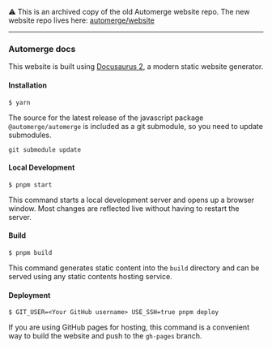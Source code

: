 ⚠️ This is an archived copy of the old Automerge website repo. The new website repo lives here: [automerge/website](https://github.com/automerge/website)

---

### Automerge docs

This website is built using [Docusaurus 2](https://docusaurus.io/), a modern static website generator.

#### Installation

```
$ yarn
```

The source for the latest release of the javascript package
`@automerge/automerge` is included as a git submodule, so you need to update
submodules.

```
git submodule update
```

#### Local Development

```
$ pnpm start
```

This command starts a local development server and opens up a browser window. Most changes are reflected live without having to restart the server.

#### Build

```
$ pnpm build
```

This command generates static content into the `build` directory and can be served using any static contents hosting service.

#### Deployment

```
$ GIT_USER=<Your GitHub username> USE_SSH=true pnpm deploy
```

If you are using GitHub pages for hosting, this command is a convenient way to build the website and push to the `gh-pages` branch.
